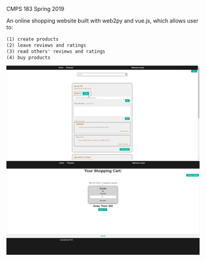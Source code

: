 CMPS 183 Spring 2019

An online shopping website built with web2py and vue.js, which allows user to:

    (1) create products
    (2) leave reviews and ratings
    (3) read others' reviews and ratings
    (4) buy products


![](screenshots/chrome_yt5x8GSW8n.png)
![](screenshots/chrome_aLIWPpDvkX.png)
